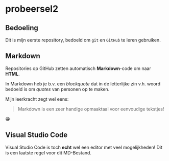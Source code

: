 # probeersel2

## Bedoeling
Dit is mijn eerste repository, bedoeld om `git` en `GitHub` te leren 
gebruiken.

## Markdown
Repositories op GitHub zetten automatisch **Markdown**-code om naar 
**HTML**.

In Markdown heb je b.v. een *blockquote* dat in de letterlijke zin v.h. 
woord bedoeld is om *quotes* van personen op te maken.

Mijn leerkracht zegt wel eens:
> Markdown is een zeer handige opmaaktaal voor eenvoudige tekstjes!

:grin:

## Visual Studio Code

Visual Studio Code is toch **echt** wel een editor met veel mogelijkheden!
Dit is een laatste regel voor dit MD-Bestand.
